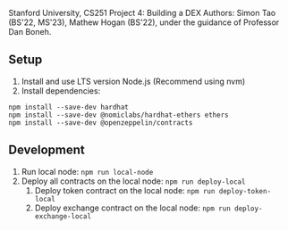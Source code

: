 Stanford University, CS251 Project 4: Building a DEX
Authors: Simon Tao (BS'22, MS'23), Mathew Hogan (BS'22), under the guidance of Professor Dan Boneh.

## Setup

1. Install and use LTS version Node.js (Recommend using nvm)
2. Install dependencies:

```shell
npm install --save-dev hardhat
npm install --save-dev @nomiclabs/hardhat-ethers ethers
npm install --save-dev @openzeppelin/contracts
```

## Development

1. Run local node: `npm run local-node`
2. Deploy all contracts on the local node: `npm run deploy-local`
   1. Deploy token contract on the local node: `npm run deploy-token-local`
   2. Deploy exchange contract on the local node: `npm run deploy-exchange-local`
